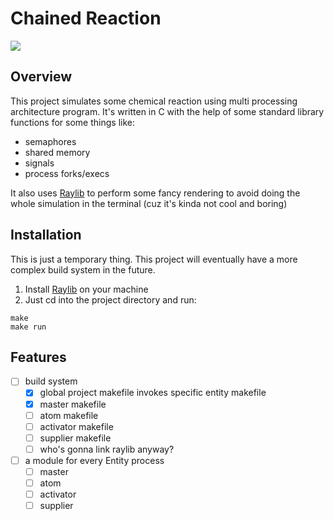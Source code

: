 # Chained Reaction
![](https://chemistrytalk.org/wp-content/uploads/2023/03/640px-NuclearReaction.svg-1.png)

## Overview
This project simulates some chemical reaction using multi processing architecture program. It's written in C with the help of some standard library functions for some things like:
- semaphores
- shared memory
- signals
- process forks/execs

It also uses [Raylib](https://github.com/raysan5/raylib) to perform some fancy rendering to avoid doing the whole simulation in the terminal (cuz it's kinda not cool and boring)

## Installation
This is just a temporary thing. This project will eventually have a more complex build system in the future.

1. Install [Raylib](https://github.com/raysan5/raylib) on your machine
2. Just cd into the project directory and run:
```shell
make
make run
```

## Features
- [ ] build system
    - [x] global project makefile invokes specific entity makefile
    - [x] master makefile
    - [ ] atom makefile
    - [ ] activator makefile
    - [ ] supplier makefile
    - [ ] who's gonna link raylib anyway?
- [ ] a module for every Entity process
    - [ ] master
    - [ ] atom
    - [ ] activator
    - [ ] supplier

